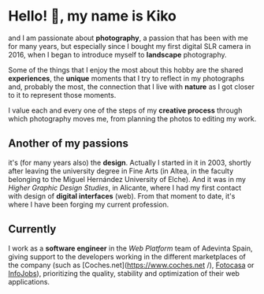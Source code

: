 # Hello! 👋, my name is Kiko

and I am passionate about **photography**, a passion that has been with me for many years, but especially since I bought my first digital SLR camera in 2016, when I began to introduce myself to **landscape** photography.

Some of the things that I enjoy the most about this hobby are the shared **experiences**, the **unique** moments that I try to reflect in my photographs and, probably the most, the connection that I live with **nature** as I got closer to it to represent those moments.

I value each and every one of the steps of my **creative process** through which photography moves me, from planning the photos to editing my work.

## Another of my passions

it's (for many years also) the **design**. Actually I started in it in 2003, shortly after leaving the university degree in Fine Arts (in Altea, in the faculty belonging to the Miguel Hernández University of Elche). And it was in my _Higher Graphic Design Studies_, in Alicante, where I had my first contact with design of **digital interfaces** (web). From that moment to date, it's where I have been forging my current profession.

## Currently

I work as a **software engineer** in the _Web Platform_ team of Adevinta Spain, giving support to the developers working in the different marketplaces of the company (such as [Coches.net](https://www.coches.net /), [Fotocasa](https://www.fotocasa.es/es/) or [InfoJobs](https://www.infojobs.net/)), prioritizing the quality, stability and optimization of their web applications.

